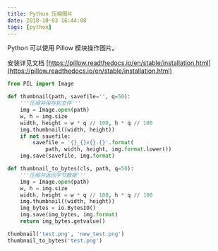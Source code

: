 ```yaml
---
title: Python 压缩图片
date: 2018-10-03 16:44:08
tags: [python]
---
```


Python 可以使用 Pillow 模块操作图片。

<!-- more --><!-- toc -->

安装详见文档 [https://pillow.readthedocs.io/en/stable/installation.html](https://pillow.readthedocs.io/en/stable/installation.html)

```python
from PIL import Image

def thumbnail(path, savefile='', q=50):
    '''压缩并保存到文件'''
    img = Image.open(path)
    w, h = img.size
    width, height = w * q // 100, h * q // 100
    img.thumbnail((width, height))
    if not savefile:
        savefile = '{}_{}x{}.{}'.format(
            path, width, height, img.format.lower())
    img.save(savefile, img.format)

def thumbnail_to_bytes(cls, path, q=50):
    '''压缩并返回字节数据'''
    img = Image.open(path)
    w, h = img.size
    width, height = w * q // 100, h * q // 100
    img.thumbnail((width, height))
    img_bytes = io.BytesIO()
    img.save(img_bytes, img.format)
    return img_bytes.getvalue()

thumbnail('test.png', 'new_test.png')
thumbnail_to_bytes('test.png')
```
